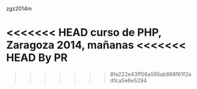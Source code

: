 ﻿﻿zgz2014m

<<<<<<< HEAD
curso de PHP, Zaragoza 2014, mañanas
<<<<<<< HEAD
By PR
=======
>>>>>>> 8fa222e43ff06a595ab888f61f2ad1ca5e6e5294
